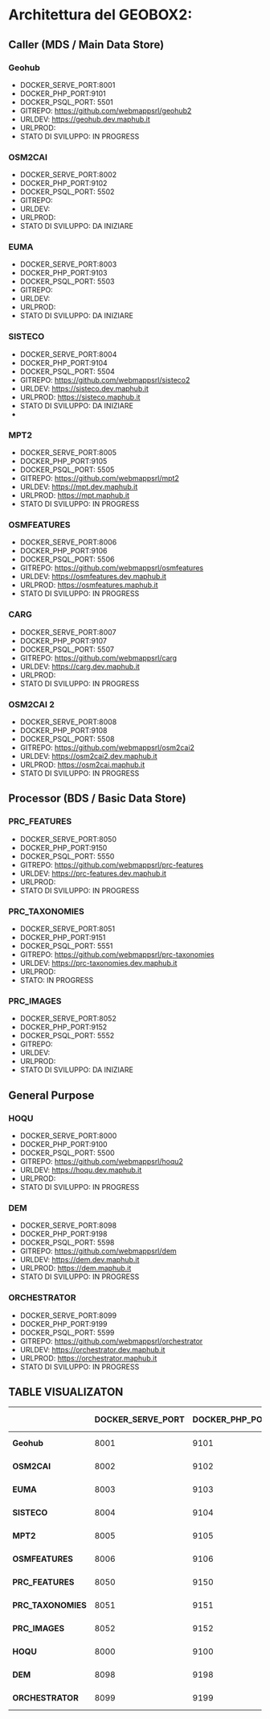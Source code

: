 # Architettura del GEOBOX2:

## Caller (MDS / Main Data Store)

### Geohub

- DOCKER_SERVE_PORT:8001
- DOCKER_PHP_PORT:9101
- DOCKER_PSQL_PORT: 5501
- GITREPO: https://github.com/webmappsrl/geohub2
- URLDEV: https://geohub.dev.maphub.it
- URLPROD:
- STATO DI SVILUPPO: IN PROGRESS

### OSM2CAI

- DOCKER_SERVE_PORT:8002
- DOCKER_PHP_PORT:9102
- DOCKER_PSQL_PORT: 5502
- GITREPO:
- URLDEV:
- URLPROD:
- STATO DI SVILUPPO: DA INIZIARE

### EUMA

- DOCKER_SERVE_PORT:8003
- DOCKER_PHP_PORT:9103
- DOCKER_PSQL_PORT: 5503
- GITREPO:
- URLDEV:
- URLPROD:
- STATO DI SVILUPPO: DA INIZIARE

### SISTECO

- DOCKER_SERVE_PORT:8004
- DOCKER_PHP_PORT:9104
- DOCKER_PSQL_PORT: 5504
- GITREPO: https://github.com/webmappsrl/sisteco2
- URLDEV: https://sisteco.dev.maphub.it
- URLPROD: https://sisteco.maphub.it
- STATO DI SVILUPPO: DA INIZIARE
-

### MPT2

- DOCKER_SERVE_PORT:8005
- DOCKER_PHP_PORT:9105
- DOCKER_PSQL_PORT: 5505
- GITREPO: https://github.com/webmappsrl/mpt2
- URLDEV: https://mpt.dev.maphub.it
- URLPROD: https://mpt.maphub.it
- STATO DI SVILUPPO: IN PROGRESS

### OSMFEATURES

- DOCKER_SERVE_PORT:8006
- DOCKER_PHP_PORT:9106
- DOCKER_PSQL_PORT: 5506
- GITREPO: https://github.com/webmappsrl/osmfeatures
- URLDEV: https://osmfeatures.dev.maphub.it
- URLPROD: https://osmfeatures.maphub.it
- STATO DI SVILUPPO: IN PROGRESS

### CARG

- DOCKER_SERVE_PORT:8007
- DOCKER_PHP_PORT:9107
- DOCKER_PSQL_PORT: 5507
- GITREPO: https://github.com/webmappsrl/carg
- URLDEV: https://carg.dev.maphub.it
- URLPROD:
- STATO DI SVILUPPO: IN PROGRESS

### OSM2CAI 2

- DOCKER_SERVE_PORT:8008
- DOCKER_PHP_PORT:9108
- DOCKER_PSQL_PORT: 5508
- GITREPO: https://github.com/webmappsrl/osm2cai2
- URLDEV: https://osm2cai2.dev.maphub.it
- URLPROD: https://osm2cai.maphub.it
- STATO DI SVILUPPO: IN PROGRESS

## Processor (BDS / Basic Data Store)

### PRC_FEATURES

- DOCKER_SERVE_PORT:8050
- DOCKER_PHP_PORT:9150
- DOCKER_PSQL_PORT: 5550
- GITREPO: https://github.com/webmappsrl/prc-features
- URLDEV: https://prc-features.dev.maphub.it
- URLPROD:
- STATO DI SVILUPPO: IN PROGRESS

### PRC_TAXONOMIES

- DOCKER_SERVE_PORT:8051
- DOCKER_PHP_PORT:9151
- DOCKER_PSQL_PORT: 5551
- GITREPO: https://github.com/webmappsrl/prc-taxonomies
- URLDEV: https://prc-taxonomies.dev.maphub.it
- URLPROD:
- STATO: IN PROGRESS

### PRC_IMAGES

- DOCKER_SERVE_PORT:8052
- DOCKER_PHP_PORT:9152
- DOCKER_PSQL_PORT: 5552
- GITREPO:
- URLDEV:
- URLPROD:
- STATO DI SVILUPPO: DA INIZIARE

## General Purpose

### HOQU

- DOCKER_SERVE_PORT:8000
- DOCKER_PHP_PORT:9100
- DOCKER_PSQL_PORT: 5500
- GITREPO: https://github.com/webmappsrl/hoqu2
- URLDEV: https://hoqu.dev.maphub.it
- URLPROD:
- STATO DI SVILUPPO: IN PROGRESS

### DEM

- DOCKER_SERVE_PORT:8098
- DOCKER_PHP_PORT:9198
- DOCKER_PSQL_PORT: 5598
- GITREPO: https://github.com/webmappsrl/dem
- URLDEV: https://dem.dev.maphub.it
- URLPROD: https://dem.maphub.it
- STATO DI SVILUPPO: IN PROGRESS

### ORCHESTRATOR

- DOCKER_SERVE_PORT:8099
- DOCKER_PHP_PORT:9199
- DOCKER_PSQL_PORT: 5599
- GITREPO: https://github.com/webmappsrl/orchestrator
- URLDEV: https://orchestrator.dev.maphub.it
- URLPROD: https://orchestrator.maphub.it
- STATO DI SVILUPPO: IN PROGRESS

## TABLE VISUALIZATON

|                    | **DOCKER_SERVE_PORT** | **DOCKER_PHP_PORT** | **DOCKER_PSQL_PORT** | **GITREPO**                                         | **URLDEV**                                                 | **URLPROD**                                        | **STATO DI SVILUPPO** |
| ------------------ | --------------------- | ------------------- | -------------------- | --------------------------------------------------- | ---------------------------------------------------------- | -------------------------------------------------- | --------------------- |
| **Geohub**         | 8001                  | 9101                | 5501                 | [git](https://github.com/webmappsrl/geohub2)        | [geohub.dev](https://geohub.dev.maphub.it)                 | [geohub](https://geohub.maphub.it)                 | IN PROGRESS           |
| **OSM2CAI**        | 8002                  | 9102                | 5502                 |                                                     |                                                            |                                                    | DA INIZIARE           |
| **EUMA**           | 8003                  | 9103                | 5503                 |                                                     |                                                            |                                                    | DA INIZIARE           |
| **SISTECO**        | 8004                  | 9104                | 5504                 | [git](https://github.com/webmappsrl/sisteco2)       | [sisteco.dev](https://sisteco.dev.maphub.it)               | [sisteco](https://sisteco.maphub.it)               | IN PROGRESS           |
| **MPT2**           | 8005                  | 9105                | 5505                 | [git](https://github.com/webmappsrl/mpt2)           | [mpt.dev](https://mpt.dev.maphub.it)                       | [mpt](https://mpt.maphub.it)                       | IN PROGRESS           |
| **OSMFEATURES**    | 8006                  | 9106                | 5506                 | [git](https://github.com/webmappsrl/osmfeatures)    | [mpt.dev](https://osmfeatures.dev.maphub.it)               | [osmfeatures](https://osmfeatures.maphub.it)       | IN PROGRESS           |
| **PRC_FEATURES**   | 8050                  | 9150                | 5550                 | [git](https://github.com/webmappsrl/prc-features)   | [prc-feartures.dev](https://prc-features.dev.maphub.it)    | [prc-feartures](https://prc-features.maphub.it)    | IN PROGRESS           |
| **PRC_TAXONOMIES** | 8051                  | 9151                | 5551                 | [git](https://github.com/webmappsrl/prc-taxonomies) | [prc-taxonomies.dev](https://prc-taxonomies.dev.maphub.it) | [prc-taxonomies](https://prc-taxonomies.maphub.it) | IN PROGRESS           |
| **PRC_IMAGES**     | 8052                  | 9152                | 5552                 |                                                     |                                                            |                                                    | DA INIZIARE           |
| **HOQU**           | 8000                  | 9100                | 5500                 | [git](https://github.com/webmappsrl/hoqu2)          | [hoqu.dev](https://hoqu.dev.maphub.it)                     | [hoqu](https://hoqu.maphub.it)                     | IN PROGRESS           |
| **DEM**            | 8098                  | 9198                | 5598                 | [git](https://github.com/webmappsrl/dem)            | [dem.dev](https://dem.dev.maphub.it)                       | [dem](https://dem.maphub.it)                       | IN PROGRESS           |
| **ORCHESTRATOR**   | 8099                  | 9199                | 5599                 | [git](https://github.com/webmappsrl/orchestrator)   | [orchestrator.dev](https://orchestrator.dev.maphub.it)     | [orchestrator](https://orchestrator.maphub.it)     | IN PROGRESS           |
